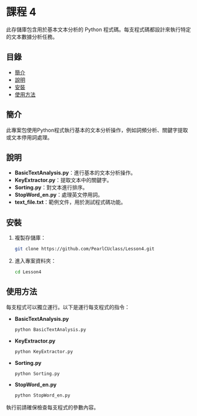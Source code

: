 # 課程 4

此存儲庫包含用於基本文本分析的 Python 程式碼。每支程式碼都設計來執行特定的文本數據分析任務。

## 目錄

- [簡介](#簡介)
- [說明](#說明)
- [安裝](#安裝)
- [使用方法](#使用方法)

## 簡介

此專案包使用Python程式執行基本的文本分析操作，例如詞頻分析、關鍵字提取或文本停用詞處理。

## 說明

- **BasicTextAnalysis.py**：進行基本的文本分析操作。
- **KeyExtractor.py**：提取文本中的關鍵字。
- **Sorting.py**：對文本進行排序。
- **StopWord_en.py**：處理英文停用詞。
- **text_file.txt**：範例文件，用於測試程式碼功能。

## 安裝

1. 複製存儲庫：
    ```bash
    git clone https://github.com/PearlCUclass/Lesson4.git
    ```
2. 進入專案資料夾：
    ```bash
    cd Lesson4
    ```

## 使用方法

每支程式可以獨立運行。以下是運行每支程式的指令：

- **BasicTextAnalysis.py**
    ```bash
    python BasicTextAnalysis.py
    ```

- **KeyExtractor.py**
    ```bash
    python KeyExtractor.py
    ```

- **Sorting.py**
    ```bash
    python Sorting.py
    ```

- **StopWord_en.py**
    ```bash
    python StopWord_en.py
    ```

執行前請確保檢查每支程式的參數內容。
